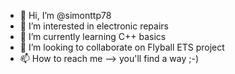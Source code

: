 - 👋 Hi, I’m @simonttp78
- 👀 I’m interested in electronic repairs
- 🌱 I’m currently learning C++ basics
- 💞️ I’m looking to collaborate on Flyball ETS project
- 📫 How to reach me --> you'll find a way ;-)

<!---
simonttp78/simonttp78 is a ✨ special ✨ repository because its `README.md` (this file) appears on your GitHub profile.
You can click the Preview link to take a look at your changes.
--->
